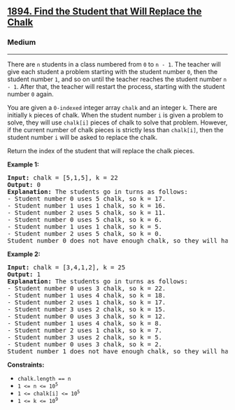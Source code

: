 <h2><a href="https://leetcode.com/problems/find-the-student-that-will-replace-the-chalk">1894. Find the Student that Will Replace the Chalk</a></h2>
<h3>Medium</h3>
<hr>
<p>There are <code>n</code> students in a class numbered from <code>0</code> to <code>n - 1</code>. The teacher will give each student a problem starting with the student number <code>0</code>, then the student number <code>1</code>, and so on until the teacher reaches the student number <code>n - 1</code>. After that, the teacher will restart the process, starting with the student number <code>0</code> again.</p>

<p>You are given a <code>0-indexed</code> integer array <code>chalk</code> and an integer <code>k</code>. There are initially <code>k</code> pieces of chalk. When the student number <code>i</code> is given a problem to solve, they will use <code>chalk[i]</code> pieces of chalk to solve that problem. However, if the current number of chalk pieces is strictly less than <code>chalk[i]</code>, then the student number <code>i</code> will be asked to replace the chalk.</p>

<p>Return the index of the student that will replace the chalk pieces.</p>

<p><strong>Example 1:</strong></p>
<pre>
<strong>Input:</strong> chalk = [5,1,5], k = 22
<strong>Output:</strong> 0
<strong>Explanation:</strong> The students go in turns as follows:
- Student number 0 uses 5 chalk, so k = 17.
- Student number 1 uses 1 chalk, so k = 16.
- Student number 2 uses 5 chalk, so k = 11.
- Student number 0 uses 5 chalk, so k = 6.
- Student number 1 uses 1 chalk, so k = 5.
- Student number 2 uses 5 chalk, so k = 0.
Student number 0 does not have enough chalk, so they will have to replace it.
</pre>

<p><strong>Example 2:</strong></p>
<pre>
<strong>Input:</strong> chalk = [3,4,1,2], k = 25
<strong>Output:</strong> 1
<strong>Explanation:</strong> The students go in turns as follows:
- Student number 0 uses 3 chalk, so k = 22.
- Student number 1 uses 4 chalk, so k = 18.
- Student number 2 uses 1 chalk, so k = 17.
- Student number 3 uses 2 chalk, so k = 15.
- Student number 0 uses 3 chalk, so k = 12.
- Student number 1 uses 4 chalk, so k = 8.
- Student number 2 uses 1 chalk, so k = 7.
- Student number 3 uses 2 chalk, so k = 5.
- Student number 0 uses 3 chalk, so k = 2.
Student number 1 does not have enough chalk, so they will have to replace it.
</pre>

<p><strong>Constraints:</strong></p>
<ul>
<li><code>chalk.length == n</code></li>
<li><code>1 <= n <= 10<sup>5</sup></code></li>
<li><code>1 <= chalk[i] <= 10<sup>5</sup></code></li>
<li><code>1 <= k <= 10<sup>9</sup></code></li>
</ul>
